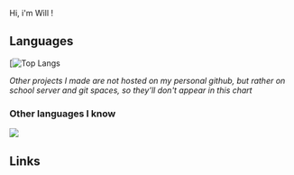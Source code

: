Hi, i'm Will !

## Languages
[![Top Langs](https://github-readme-stats.vercel.app/api/top-langs/?username=will-cupa&layout=compact&size_weight=0.5&count_weight=0.5)

*Other projects I made are not hosted on my personal github, but rather on school server and git spaces, so they'll don't appear in this chart*

### Other languages I know
<img src="https://skillicons.dev/icons?i=cs,java,javascript"/>

## Links